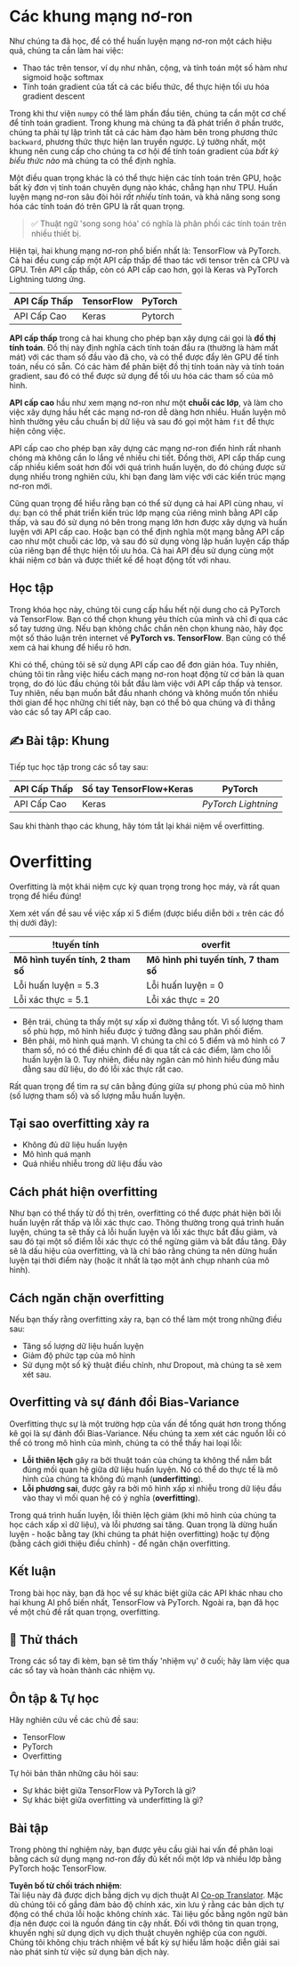 <!--
CO_OP_TRANSLATOR_METADATA:
{
  "original_hash": "b5466bcedc3c75aa35476270362f626a",
  "translation_date": "2025-05-20T02:03:04+00:00",
  "source_file": "15-rag-and-vector-databases/data/frameworks.md",
  "language_code": "vi"
}
-->
# Các khung mạng nơ-ron

Như chúng ta đã học, để có thể huấn luyện mạng nơ-ron một cách hiệu quả, chúng ta cần làm hai việc:

* Thao tác trên tensor, ví dụ như nhân, cộng, và tính toán một số hàm như sigmoid hoặc softmax
* Tính toán gradient của tất cả các biểu thức, để thực hiện tối ưu hóa gradient descent

Trong khi thư viện `numpy` có thể làm phần đầu tiên, chúng ta cần một cơ chế để tính toán gradient. Trong khung mà chúng ta đã phát triển ở phần trước, chúng ta phải tự lập trình tất cả các hàm đạo hàm bên trong phương thức `backward`, phương thức thực hiện lan truyền ngược. Lý tưởng nhất, một khung nên cung cấp cho chúng ta cơ hội để tính toán gradient của *bất kỳ biểu thức nào* mà chúng ta có thể định nghĩa.

Một điều quan trọng khác là có thể thực hiện các tính toán trên GPU, hoặc bất kỳ đơn vị tính toán chuyên dụng nào khác, chẳng hạn như TPU. Huấn luyện mạng nơ-ron sâu đòi hỏi *rất nhiều* tính toán, và khả năng song song hóa các tính toán đó trên GPU là rất quan trọng.

> ✅ Thuật ngữ 'song song hóa' có nghĩa là phân phối các tính toán trên nhiều thiết bị.

Hiện tại, hai khung mạng nơ-ron phổ biến nhất là: TensorFlow và PyTorch. Cả hai đều cung cấp một API cấp thấp để thao tác với tensor trên cả CPU và GPU. Trên API cấp thấp, còn có API cấp cao hơn, gọi là Keras và PyTorch Lightning tương ứng.

API Cấp Thấp | TensorFlow| PyTorch
--------------|-------------------------------------|--------------------------------
API Cấp Cao| Keras| Pytorch

**API cấp thấp** trong cả hai khung cho phép bạn xây dựng cái gọi là **đồ thị tính toán**. Đồ thị này định nghĩa cách tính toán đầu ra (thường là hàm mất mát) với các tham số đầu vào đã cho, và có thể được đẩy lên GPU để tính toán, nếu có sẵn. Có các hàm để phân biệt đồ thị tính toán này và tính toán gradient, sau đó có thể được sử dụng để tối ưu hóa các tham số của mô hình.

**API cấp cao** hầu như xem mạng nơ-ron như một **chuỗi các lớp**, và làm cho việc xây dựng hầu hết các mạng nơ-ron dễ dàng hơn nhiều. Huấn luyện mô hình thường yêu cầu chuẩn bị dữ liệu và sau đó gọi một hàm `fit` để thực hiện công việc.

API cấp cao cho phép bạn xây dựng các mạng nơ-ron điển hình rất nhanh chóng mà không cần lo lắng về nhiều chi tiết. Đồng thời, API cấp thấp cung cấp nhiều kiểm soát hơn đối với quá trình huấn luyện, do đó chúng được sử dụng nhiều trong nghiên cứu, khi bạn đang làm việc với các kiến trúc mạng nơ-ron mới.

Cũng quan trọng để hiểu rằng bạn có thể sử dụng cả hai API cùng nhau, ví dụ: bạn có thể phát triển kiến trúc lớp mạng của riêng mình bằng API cấp thấp, và sau đó sử dụng nó bên trong mạng lớn hơn được xây dựng và huấn luyện với API cấp cao. Hoặc bạn có thể định nghĩa một mạng bằng API cấp cao như một chuỗi các lớp, và sau đó sử dụng vòng lặp huấn luyện cấp thấp của riêng bạn để thực hiện tối ưu hóa. Cả hai API đều sử dụng cùng một khái niệm cơ bản và được thiết kế để hoạt động tốt với nhau.

## Học tập

Trong khóa học này, chúng tôi cung cấp hầu hết nội dung cho cả PyTorch và TensorFlow. Bạn có thể chọn khung yêu thích của mình và chỉ đi qua các sổ tay tương ứng. Nếu bạn không chắc chắn nên chọn khung nào, hãy đọc một số thảo luận trên internet về **PyTorch vs. TensorFlow**. Bạn cũng có thể xem cả hai khung để hiểu rõ hơn.

Khi có thể, chúng tôi sẽ sử dụng API cấp cao để đơn giản hóa. Tuy nhiên, chúng tôi tin rằng việc hiểu cách mạng nơ-ron hoạt động từ cơ bản là quan trọng, do đó lúc đầu chúng tôi bắt đầu làm việc với API cấp thấp và tensor. Tuy nhiên, nếu bạn muốn bắt đầu nhanh chóng và không muốn tốn nhiều thời gian để học những chi tiết này, bạn có thể bỏ qua chúng và đi thẳng vào các sổ tay API cấp cao.

## ✍️ Bài tập: Khung

Tiếp tục học tập trong các sổ tay sau:

API Cấp Thấp | Sổ tay TensorFlow+Keras | PyTorch
--------------|-------------------------------------|--------------------------------
API Cấp Cao| Keras | *PyTorch Lightning*

Sau khi thành thạo các khung, hãy tóm tắt lại khái niệm về overfitting.

# Overfitting

Overfitting là một khái niệm cực kỳ quan trọng trong học máy, và rất quan trọng để hiểu đúng!

Xem xét vấn đề sau về việc xấp xỉ 5 điểm (được biểu diễn bởi `x` trên các đồ thị dưới đây):

!tuyến tính | overfit
-------------------------|--------------------------
**Mô hình tuyến tính, 2 tham số** | **Mô hình phi tuyến tính, 7 tham số**
Lỗi huấn luyện = 5.3 | Lỗi huấn luyện = 0
Lỗi xác thực = 5.1 | Lỗi xác thực = 20

* Bên trái, chúng ta thấy một sự xấp xỉ đường thẳng tốt. Vì số lượng tham số phù hợp, mô hình hiểu được ý tưởng đằng sau phân phối điểm.
* Bên phải, mô hình quá mạnh. Vì chúng ta chỉ có 5 điểm và mô hình có 7 tham số, nó có thể điều chỉnh để đi qua tất cả các điểm, làm cho lỗi huấn luyện là 0. Tuy nhiên, điều này ngăn cản mô hình hiểu đúng mẫu đằng sau dữ liệu, do đó lỗi xác thực rất cao.

Rất quan trọng để tìm ra sự cân bằng đúng giữa sự phong phú của mô hình (số lượng tham số) và số lượng mẫu huấn luyện.

## Tại sao overfitting xảy ra

  * Không đủ dữ liệu huấn luyện
  * Mô hình quá mạnh
  * Quá nhiều nhiễu trong dữ liệu đầu vào

## Cách phát hiện overfitting

Như bạn có thể thấy từ đồ thị trên, overfitting có thể được phát hiện bởi lỗi huấn luyện rất thấp và lỗi xác thực cao. Thông thường trong quá trình huấn luyện, chúng ta sẽ thấy cả lỗi huấn luyện và lỗi xác thực bắt đầu giảm, và sau đó tại một số điểm lỗi xác thực có thể ngừng giảm và bắt đầu tăng. Đây sẽ là dấu hiệu của overfitting, và là chỉ báo rằng chúng ta nên dừng huấn luyện tại thời điểm này (hoặc ít nhất là tạo một ảnh chụp nhanh của mô hình).

## Cách ngăn chặn overfitting

Nếu bạn thấy rằng overfitting xảy ra, bạn có thể làm một trong những điều sau:

 * Tăng số lượng dữ liệu huấn luyện
 * Giảm độ phức tạp của mô hình
 * Sử dụng một số kỹ thuật điều chỉnh, như Dropout, mà chúng ta sẽ xem xét sau.

## Overfitting và sự đánh đổi Bias-Variance

Overfitting thực sự là một trường hợp của vấn đề tổng quát hơn trong thống kê gọi là sự đánh đổi Bias-Variance. Nếu chúng ta xem xét các nguồn lỗi có thể có trong mô hình của mình, chúng ta có thể thấy hai loại lỗi:

* **Lỗi thiên lệch** gây ra bởi thuật toán của chúng ta không thể nắm bắt đúng mối quan hệ giữa dữ liệu huấn luyện. Nó có thể do thực tế là mô hình của chúng ta không đủ mạnh (**underfitting**).
* **Lỗi phương sai**, được gây ra bởi mô hình xấp xỉ nhiễu trong dữ liệu đầu vào thay vì mối quan hệ có ý nghĩa (**overfitting**).

Trong quá trình huấn luyện, lỗi thiên lệch giảm (khi mô hình của chúng ta học cách xấp xỉ dữ liệu), và lỗi phương sai tăng. Quan trọng là dừng huấn luyện - hoặc bằng tay (khi chúng ta phát hiện overfitting) hoặc tự động (bằng cách giới thiệu điều chỉnh) - để ngăn chặn overfitting.

## Kết luận

Trong bài học này, bạn đã học về sự khác biệt giữa các API khác nhau cho hai khung AI phổ biến nhất, TensorFlow và PyTorch. Ngoài ra, bạn đã học về một chủ đề rất quan trọng, overfitting.

## 🚀 Thử thách

Trong các sổ tay đi kèm, bạn sẽ tìm thấy 'nhiệm vụ' ở cuối; hãy làm việc qua các sổ tay và hoàn thành các nhiệm vụ.

## Ôn tập & Tự học

Hãy nghiên cứu về các chủ đề sau:

- TensorFlow
- PyTorch
- Overfitting

Tự hỏi bản thân những câu hỏi sau:

- Sự khác biệt giữa TensorFlow và PyTorch là gì?
- Sự khác biệt giữa overfitting và underfitting là gì?

## Bài tập

Trong phòng thí nghiệm này, bạn được yêu cầu giải hai vấn đề phân loại bằng cách sử dụng mạng nơ-ron đầy đủ kết nối một lớp và nhiều lớp bằng PyTorch hoặc TensorFlow.

**Tuyên bố từ chối trách nhiệm**:  
Tài liệu này đã được dịch bằng dịch vụ dịch thuật AI [Co-op Translator](https://github.com/Azure/co-op-translator). Mặc dù chúng tôi cố gắng đảm bảo độ chính xác, xin lưu ý rằng các bản dịch tự động có thể chứa lỗi hoặc không chính xác. Tài liệu gốc bằng ngôn ngữ bản địa nên được coi là nguồn đáng tin cậy nhất. Đối với thông tin quan trọng, khuyến nghị sử dụng dịch vụ dịch thuật chuyên nghiệp của con người. Chúng tôi không chịu trách nhiệm về bất kỳ sự hiểu lầm hoặc diễn giải sai nào phát sinh từ việc sử dụng bản dịch này.